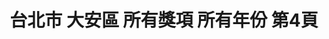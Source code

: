 ---
title: "台北市 大安區 所有獎項 所有年份 第4頁"
description: "台北市 大安區 所有獎項 所有年份 獲獎餐廳 第4頁"
keywords:
  - 美食競賽
  - 台灣美食
  - 美食精選
datePublished: "2025-06-30"
dateModified: "2025-07-07"
city: "台北市"
district: "大安區"
award: "所有獎項"
year: "所有年份"
page: 4
count: 81

restaurants:
  - name: "nabo ulv"
    city: "台北市"
    district: "大安區"
    address: "台北市大安區敦化南路一段160巷18號"
    phone: "0287710828"
    geo: "25.04350617482437, 121.5476475299198"
    link: "台北市/大安區/nabo_ulv"
    google_map: "https://maps.app.goo.gl/PrDH2vAcV7WitEFC8"
    footinder: "https://footinder.com.tw/%E5%8F%B0%E5%8C%97%E5%B8%82%E5%A4%A7%E5%AE%89%E5%8D%80/362128/"
    award:
    - name: "500盤"
      year: "2024"
  - name: "瑪黑餐酒 光復店 Ochre Grill & Bar"
    city: "台北市"
    district: "大安區"
    address: "台北市大安區光復南路240巷3號"
    phone: "0287716808"
    geo: "25.040579056175538, 121.55715983139369"
    link: "台北市/大安區/瑪黑餐酒_光復店_Ochre_Grill___Bar"
    google_map: "https://maps.app.goo.gl/jCxxXwJ72Mu9d7it5"
    footinder: "https://footinder.com.tw/%E5%8F%B0%E5%8C%97%E5%B8%82%E5%A4%A7%E5%AE%89%E5%8D%80/362130/"
    award:
    - name: "500盤"
      year: "2024"
  - name: "RÒU X James Sharman"
    city: "台北市"
    district: "大安區"
    address: "台北市樂群二路199號10萬豪酒店中城廣場一樓"
    phone: "0285011585"
    geo: "25.080429716563458, 121.55929913702397"
    link: "台北市/大安區/RÒU_X_James_Sharman"
    google_map: "https://maps.app.goo.gl/5Nqrz56ujoCWYFi98"
    footinder: "https://footinder.com.tw/%E5%8F%B0%E5%8C%97%E5%B8%82%E4%B8%AD%E5%B1%B1%E5%8D%80/362132/"
    award:
    - name: "500盤"
      year: "2024"
  - name: "大來小館 金華店"
    city: "台北市"
    district: "大安區"
    address: "台北市大安區金華街140號"
    phone: "0223957889"
    geo: "25.029806183660714, 121.52840341887513"
    link: "台北市/大安區/大來小館_金華店"
    google_map: "https://maps.app.goo.gl/bgkLoHrRyBe6NisS9"
    footinder: "https://footinder.com.tw/%E5%8F%B0%E5%8C%97%E5%B8%82%E5%A4%A7%E5%AE%89%E5%8D%80/8012/"
    award:
    - name: "500盤"
      year: "2024"
  - name: "大來小館 永康店"
    city: "台北市"
    district: "大安區"
    address: "106台北市大安區永康街7巷2號"
    phone: "0223579678"
    geo: "25.03307921978491, 121.53028561247643"
    link: "台北市/大安區/大來小館_永康店"
    google_map: "https://maps.app.goo.gl/braZ9qWPpBVxhqyp8"
    footinder: "https://footinder.com.tw/%e5%8f%b0%e5%8c%97%e5%b8%82%e5%a4%a7%e5%ae%89%e5%8d%80/31450/"
    award:
    - name: "500盤"
      year: "2024"
  - name: "六品小館-總店"
    city: "台北市"
    district: "大安區"
    address: "台北市大安區金華街199巷3弄8號"
    phone: "0223930104"
    geo: "25.030541864183217, 121.52853947483919"
    link: "台北市/大安區/六品小館-總店"
    google_map: "https://maps.app.goo.gl/WChRWo3rotLX7B2U7"
    footinder: "https://footinder.com.tw/%E5%8F%B0%E5%8C%97%E5%B8%82%E5%A4%A7%E5%AE%89%E5%8D%80/31435/"
    award:
    - name: "500盤"
      year: "2024"
  - name: "六品小館內湖店"
    city: "台北市"
    district: "大安區"
    address: "114台北市內湖區瑞光路421號"
    phone: "0287525106"
    geo: "25.078773677850045, 121.57101179654482"
    link: "台北市/大安區/六品小館內湖店"
    google_map: "https://maps.app.goo.gl/oryTnUjAiryifn2PA"
    footinder: "https://footinder.com.tw/%e5%8f%b0%e5%8c%97%e5%b8%82%e5%85%a7%e6%b9%96%e5%8d%80/42587/"
    award:
    - name: "500盤"
      year: "2024"
  - name: "八和和牛燒肉專門店-安和本店"
    city: "台北市"
    district: "大安區"
    address: "台北市大安區安和路一段102巷4號"
    phone: "0223250531"
    geo: "25.03415778953967, 121.55194771486876"
    link: "台北市/大安區/八和和牛燒肉專門店-安和本店"
    google_map: "https://maps.app.goo.gl/hkbwgDRRRLpeSdDX8"
    footinder: "https://footinder.com.tw/%E5%8F%B0%E5%8C%97%E5%B8%82%E5%A4%A7%E5%AE%89%E5%8D%80/47908/"
    award:
    - name: "500盤"
      year: "2024"
  - name: "貝菈小屋"
    city: "台北市"
    district: "大安區"
    address: "台北市大安區辛亥路二段159號"
    phone: "0227368478"
    geo: "25.02167521191937, 121.54069428223595"
    link: "台北市/大安區/貝菈小屋"
    google_map: "https://maps.app.goo.gl/h4n1xXYRsJo2BC5v5"
    footinder: "https://footinder.com.tw/%E5%8F%B0%E5%8C%97%E5%B8%82%E5%A4%A7%E5%AE%89%E5%8D%80/32328/"
    award:
    - name: "500盤"
      year: "2024"
---